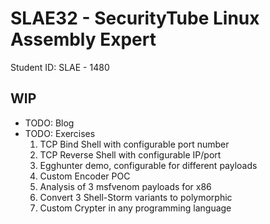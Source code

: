 # SLAE32 - SecurityTube Linux Assembly Expert

Student ID: SLAE - 1480

## WIP
- TODO: Blog
- TODO: Exercises
    1. TCP Bind Shell with configurable port number
    2. TCP Reverse Shell with configurable IP/port
    3. Egghunter demo, configurable for different payloads
    4. Custom Encoder POC
    5. Analysis of 3 msfvenom payloads for x86
    6. Convert 3 Shell-Storm variants to polymorphic
    7. Custom Crypter in any programming language
